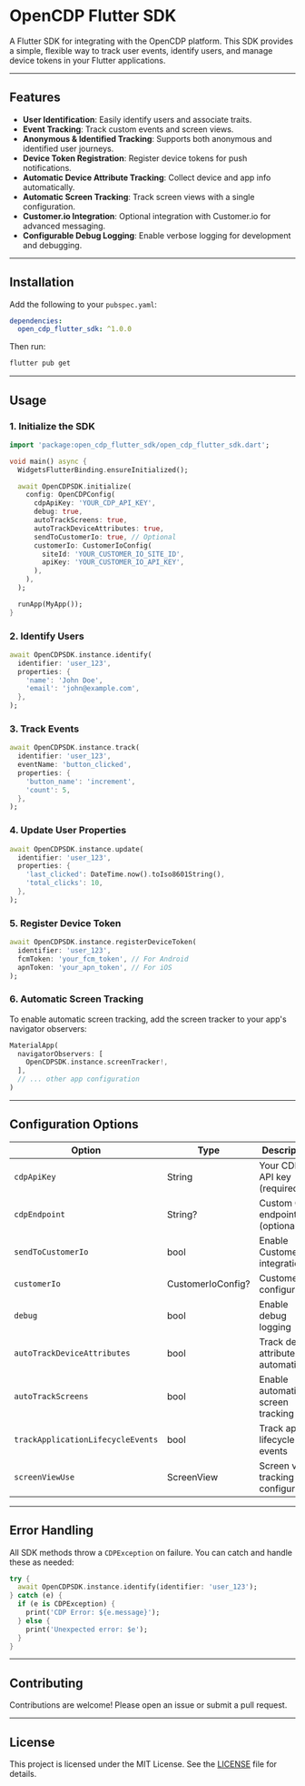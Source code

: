<!--
This README describes the package. If you publish this package to pub.dev,
this README's contents appear on the landing page for your package.

For information about how to write a good package README, see the guide for
[writing package pages](https://dart.dev/tools/pub/writing-package-pages).

For general information about developing packages, see the Dart guide for
[creating packages](https://dart.dev/guides/libraries/create-packages)
and the Flutter guide for
[developing packages and plugins](https://flutter.dev/to/develop-packages).
-->

# OpenCDP Flutter SDK

A Flutter SDK for integrating with the OpenCDP platform. This SDK provides a simple, flexible way to track user events, identify users, and manage device tokens in your Flutter applications.

---

## Features

- **User Identification**: Easily identify users and associate traits.
- **Event Tracking**: Track custom events and screen views.
- **Anonymous & Identified Tracking**: Supports both anonymous and identified user journeys.
- **Device Token Registration**: Register device tokens for push notifications.
- **Automatic Device Attribute Tracking**: Collect device and app info automatically.
- **Automatic Screen Tracking**: Track screen views with a single configuration.
- **Customer.io Integration**: Optional integration with Customer.io for advanced messaging.
- **Configurable Debug Logging**: Enable verbose logging for development and debugging.

---

## Installation

Add the following to your `pubspec.yaml`:

```yaml
dependencies:
  open_cdp_flutter_sdk: ^1.0.0
```

Then run:

```sh
flutter pub get
```

---

## Usage

### 1. Initialize the SDK

```dart
import 'package:open_cdp_flutter_sdk/open_cdp_flutter_sdk.dart';

void main() async {
  WidgetsFlutterBinding.ensureInitialized();

  await OpenCDPSDK.initialize(
    config: OpenCDPConfig(
      cdpApiKey: 'YOUR_CDP_API_KEY',
      debug: true,
      autoTrackScreens: true,
      autoTrackDeviceAttributes: true,
      sendToCustomerIo: true, // Optional
      customerIo: CustomerIoConfig(
        siteId: 'YOUR_CUSTOMER_IO_SITE_ID',
        apiKey: 'YOUR_CUSTOMER_IO_API_KEY',
      ),
    ),
  );

  runApp(MyApp());
}
```

### 2. Identify Users

```dart
await OpenCDPSDK.instance.identify(
  identifier: 'user_123',
  properties: {
    'name': 'John Doe',
    'email': 'john@example.com',
  },
);
```

### 3. Track Events

```dart
await OpenCDPSDK.instance.track(
  identifier: 'user_123',
  eventName: 'button_clicked',
  properties: {
    'button_name': 'increment',
    'count': 5,
  },
);
```

### 4. Update User Properties

```dart
await OpenCDPSDK.instance.update(
  identifier: 'user_123',
  properties: {
    'last_clicked': DateTime.now().toIso8601String(),
    'total_clicks': 10,
  },
);
```

### 5. Register Device Token

```dart
await OpenCDPSDK.instance.registerDeviceToken(
  identifier: 'user_123',
  fcmToken: 'your_fcm_token', // For Android
  apnToken: 'your_apn_token', // For iOS
);
```

### 6. Automatic Screen Tracking

To enable automatic screen tracking, add the screen tracker to your app's navigator observers:

```dart
MaterialApp(
  navigatorObservers: [
    OpenCDPSDK.instance.screenTracker!,
  ],
  // ... other app configuration
)
```

---

## Configuration Options

| Option                          | Type      | Description                                      | Default      |
|----------------------------------|-----------|--------------------------------------------------|--------------|
| `cdpApiKey`                     | String    | Your CDP API key (required)                      | –            |
| `cdpEndpoint`                   | String?   | Custom CDP endpoint (optional)                   | –            |
| `sendToCustomerIo`              | bool      | Enable Customer.io integration                   | false        |
| `customerIo`                    | CustomerIoConfig? | Customer.io configuration                  | –            |
| `debug`                         | bool      | Enable debug logging                             | false        |
| `autoTrackDeviceAttributes`      | bool      | Track device attributes automatically            | true         |
| `autoTrackScreens`              | bool      | Enable automatic screen tracking                 | false        |
| `trackApplicationLifecycleEvents`| bool      | Track app lifecycle events                       | true         |
| `screenViewUse`                 | ScreenView| Screen view tracking configuration               | ScreenView.all|

---

## Error Handling

All SDK methods throw a `CDPException` on failure. You can catch and handle these as needed:

```dart
try {
  await OpenCDPSDK.instance.identify(identifier: 'user_123');
} catch (e) {
  if (e is CDPException) {
    print('CDP Error: ${e.message}');
  } else {
    print('Unexpected error: $e');
  }
}
```

---

## Contributing

Contributions are welcome! Please open an issue or submit a pull request.

---

## License

This project is licensed under the MIT License. See the [LICENSE](LICENSE) file for details.
